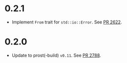 # 0.2.1

- Implement `From` trait for `std::io::Error`. See [PR 2622].

[PR 2622]: https://github.com/libp2p/rust-libp2p/pull/2622/

# 0.2.0

- Update to prost(-build) `v0.11`. See [PR 2788].

[PR 2788]: https://github.com/libp2p/rust-libp2p/pull/2788/